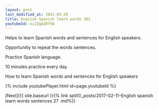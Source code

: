 ```yaml
---
layout: post
last_modified_at: 2021-03-29
title: English Spanish learn words 382 
youtubeId: oiJZgAZRf50
---
```

 
 
Helps to learn Spanish words and sentences for English speakers.

Opportunitiy to repeat the words sentences. 

Practice Spanish language. 
 
10 minutes practice every day. 
 
How to learn Spanish words and sentences for English speakers 
 
{% include youtubePlayer.html id=page.youtubeId %}
 
 
[Next]({{ site.baseurl }}{% link  split1/_posts/2017-02-11-English spanish learn words sentences 27 .md%})
 
